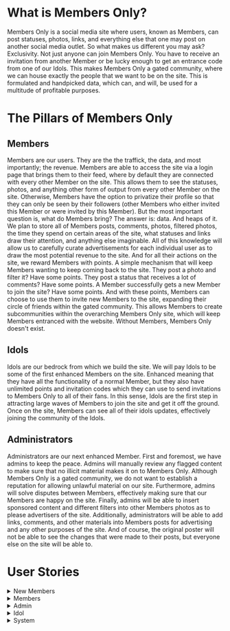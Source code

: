 # What is Members Only?

Members Only is a social media site where users, known as Members, can post statuses, photos, links, and everything else that one may post on another social media outlet. So what makes us different you may ask? Exclusivity. Not just anyone can join Members Only. You have to receive an invitation from another Member or be lucky enough to get an entrance code from one of our Idols. This makes Members Only a gated community, where we can house exactly the people that we want to be on the site. This is formulated and handpicked data, which can, and will, be used for a multitude of profitable purposes. 

# The Pillars of Members Only

## Members

Members are our users. They are the the traffick, the data, and most importantly; the revenue. Members are able to access the site via a login page that brings them to their feed, where by default they are connected with every other Member on the site. This allows them to see the statuses, photos, and anything other form of output from every other Member on the site. Otherwise, Members have the option to privatize their profile so that they can only be seen by their followers (other Members who either invited this Member or were invited by this Member). But the most important question is, what do Members bring? The answer is: data. And heaps of it. We plan to store all of Members posts, comments, photos, filtered photos, the time they spend on certain areas of the site, what statuses and links draw their attention, and anything else imaginable. All of this knowledge will allow us to carefully curate advertisements for each individual user as to draw the most potential revenue to the site. And for all their actions on the site, we reward Members with points. A simple mechanism that will keep Members wanting to keep coming back to the site. They post a photo and filter it? Have some points. They post a status that receives a lot of comments? Have some points. A Member successfully gets a new Member to join the site? Have some points. And with these points, Members can choose to use them to invite new Members to the site, expanding their circle of friends within the gated community. This allows Members to create subcommunities within the overarching Members Only site, which will keep Members entranced with the website. Without Members, Members Only doesn't exist. 

## Idols

Idols are our bedrock from which we build the site. We will pay Idols to be some of the first enhanced Members on the site. Enhanced meaning that they have all the functionality of a normal Member, but they also have unlimited points and invitation codes which they can use to send invitations to Members Only to all of their fans. In this sense, Idols are the first step in attracting large waves of Members to join the site and get it off the ground. Once on the site, Members can see all of their idols updates, effectively joining the community of the Idols. 

## Administrators

Administrators are our next enhanced Member. First and foremost, we have admins to keep the peace. Admins will manually review any flagged content to make sure that no illicit material makes it on to Members Only. Although Members Only is a gated community, we do not want to establish a reputation for allowing unlawful material on our site. Furthermore, admins will solve disputes between Members, effectively making sure that our Members are happy on the site. Finally, admins will be able to insert sponsored content and different filters into other Members photos as to please advertisers of the site. Additionally, administrators will be able to add links, comments, and other materials into Members posts for advertising and any other purposes of the site. And of course, the original poster will not be able to see the changes that were made to their posts, but everyone else on the site will be able to. 

# User Stories

<details>
<summary>New Members</summary>
 
### 1. New Member Creates Account

Josh gets sent a link from a friend to join Members Only. Naturally, Josh is very excited and is eager to join the site. Josh finds the link in an email from Members Only and selects it. He is now brought to a Members Only webpage that asks him to confirm if he wants to join Members Only. Josh will of course select yes on joining Members Only. After accepting, he will be brought to a Sign Up page on the website. Josh will have to fill out a form will personal information such as First Name, Last Name, Street Address, City/Town, Zip Code, Country (U.S. only to start), Email Address, and a Password. Josh will then select a box which says that he accepts the Terms and Conditions of Members Only. Finally, Josh will submit this form, and he will be sent a confirmation email about joining Members Only. Josh will go to this email, select the account confirmation link, effectively finalizing the creation of his account and bringing him to his own Members Only account. Afterwards, Josh will be sent a credit card charge that he will have to verify on the site to confirm that he says he is. 
 - Non-Functional Aspects:
   - Web Server receives form submission
   - Web Server sends to Node.js backend
   - Node.js backend sends automated email
   - Member's data get sends to database through interface calls

### 2. Signing Up With a Code

Brianna manages to get her hands on an invitation code to Members Only from one of her favorite idols. To use this, Brianna navigates to the Members Only site and is brought to the login page. Since Brianna doesn’t currently have an account, she will have to choose the option to sign up with a code. After clicking this, Brianna will be brought to a new web page where she will be asked to enter her code. Brianna will enter the code and then hit a submit button. Afterwards, she will be brought through the same account creation process as described previously. 
 - Non-Functional Aspects:
   - Web Server receives form submission
   - Web Server sends to Node.js backend
   - Node.js backend sends automated email
   - Member's data get sends to database through interface calls

### 3. New Member Invitation Link Expires

Liam receives an invitation link to Members Only. However, he is very busy and forgets to about it for more than 4 days. Because of this, the email link will expire, and he will lose this opportunity to join the site. To be able to join again he will have to be sent another invitation link. 
 - Non-Functional Aspects:
   - Node.js backend keeps track of how long unnaccepted invitation has been sent out
   - Node.js backend terminates validity of invitation instance

### 4. New Member Confirms Credit Card Charges
After successfully creating her account, Catherine will have to enter her credit card details so that we can confirm she is who she says she is. Catherine will receive an email to confirm her payment details. Catherine will select this link which will bring her to a form on the Members Only site where she will enter a valid 16-digit credit card number, the name the card is under, the expiration date of the card, and the 3 digit CVV associated with the credit. Catherine will then choose to SUBMIT this form. She will then be brought back to her Members Only page. 
 - Non-Functional Aspects:
   - Web Server receives form submission
   - Web Server sends to Node.js backend
   - Member's data get sends to database through interface calls

### 5. New Member Confirms Credit Card Charge

After Catherine successfully enters her credit card information, she will be charged a random amount between $0.20 and $0.45 that she will need to confirm on the Members Only site to verify she is who she says she is. Catherine will receive an email shortly after creating her account that notifies her that she has been charged for the first time. Catherine will then navigate to her online banking and check for a charge from Members Only. After finding the charge, Catherine will remember the amount and navigate back to notification email from Members Only. Catherine will select the hyperlink in the email that brings her to a form with an entry field for the value of the charge. Catherine will then enter the charge amount and select SUBMIT. If she submits the correct amount then she is brought back to her Members Only page as a verified Member. Else, she will be asked to resubmit the amount she was charged until she submits the right amount. 
 - Non-Functional Aspects:
   - Node.js backend sends automated credit card charge using Stripe.js
   - Web Server receives charge amount input
   - Node.js receives input and validates it is the same as amount charged



</details>


<details>
<summary>Members</summary>
  
### 6. Member updates credit card information

Alex will login to their profile. Alex will navigate to their settings page on their personal profile. Member will choose change credit card button. System will prompt user with text boxes to enter new credit card information. User will enter name of card. User will enter card number. User will enter expiration date. User will enter CVV. Alex will hit the submit form button. Credit card will then be verified to make sure it is valid. System will send this to the database to update the current credit card information with this information. Credit card information updates.
 - Non-Functional Aspects:
   - Web Server receives form submission
   - Web Server sends to Node.js backend
   - Node.js backend accesses database through interface calls to update information associated with particular Member

### 7. Member Confirms Tri-Monthly Credit Card Charge

System will tell the credit card software it is time to charge Alex. Credit card system will charge member a random amount between $0.20 and $0.40. System will send automated email at specified time period telling member to validate the charge made to their account. Email will include a link that will direct the user to the page to enter the amount charged. System will start a timer for 3 days. Alex will login to their personal bank account and check for the charge from Members Only. Alex will click link provided in email. Alex will be redirected to the webpage with a form where they can enter the amount they were charged by the system. Alex will fill in the text box with that amount. Alex will hit the “Submit form” button. Webserver will receive this information and back end services will process it. System will compare this amount to the amount that was charged. If right, member will be directed back to the Members Only home page. If wrong, member will be blocked out of Members Only until they enter the right amount.
- Non-Functional Aspects:
   - Node.js backend sends automated credit card charge using Stripe.js
   - Web Server receives charge amount input
   - Node.js receives input and validates it is the same as amount charged

### 8. Member does not enter the amount in time

Alex doesn’t enter amount in time and is blocked from account. When Alex tries to access Members Only, they will be directed to a page telling them to send another charge. System tells credit card system to send another charge between $0.20 and $0.45. Credits card system sends another random charge. System sends Alex another email. System starts a timer for 3 days. Alex logs into their bank account and sees the charge from Members Only. Alex clicks button on email and is redirected to Members Only. Alex enters amount in and is either allowed back to website or entered the wrong amount.
- Non-Functional Aspects:
   - Node.js backend sends automated credit card charge using Stripe.js
   - Web Server receives charge amount input
   - Node.js receives input and validates it is the same as amount charged

### 9. Member posts a status update on personal profile.

Alex will click an option on their profile page that reads “create new post”. Alex will type URL, and can add any additional text to the post. tinyURL generator will shorten the URL given. Alex will hit “post”. The webserver will receive the request send it to the backend. Backend will process the request and post Alex link to their profile feed. Backend services will send the link to the database to store it as something Alex is interested in for potential future advertisement reasons.
- Non-Functional Aspects:
   - Web Server receives new post
   - Node.js backend receives post information and posts it
   - Node.js backend uses database interface to update post table with new post 

### 10. Member leaves comment on friend’s status.

Alex will see their friend’s status on their profile feed. Alex will click the comment button that appears on the bottom of their friend’s post. The Webserver will get the request and pop up a text box overlay on the website. Alex will leave a comment, then hit “Post”. The Webserver will receive the request and send it to the backend services. Backend services will add it to the friend’s comment section on their post.
- Non-functional Aspects:
   - Web Server receives new post
   - Node.js backend receives comment information and posts it
   - Node.js backend uses database interface to update comment table with new post 

### 11. Member invites a non-member to Members Only so that they can enjoy Members Only with them

Alex navigates to the “Invite New Member” button on their profile page. On this page, Alex will fill in new members email address. Webserver will receive this information and pass it to the backend. Backend will save new members email to database. Backend will tell email system to send a new invitation email. New invitation email will be sent to new member. System will start a timer for 4 days.
- Non-functional Aspects
   - Web Server receives request to send a new invitation link
   - Node.js backend processes request and sends an automated email with link
   - Node.js backend keeps track of how long invitation has been out for

### 12. New Member Accepts Offer

Alex will gain points. Webserver will receive this information and send it to the backend. Backend will add that many points to Alex’s point system.
- Non-functional Aspects:
   - Web Server receives new post
   - Node.js backend receives post information and posts it
   - Node.js backend uses database interface to update post table with new post 

### 13. Member posts photo to profile.

Alex will choose “Post Photo” on their profile feed. Alex can navigate their device for the photo they wish to submit. Alex can then add any additional text to the post that they wish. Alex will then hit submit. The Web Server will receive the request and send it to backend services. Backend services will process and post the request. Backend will save image to database. Admins can use saved image for their own purposes.
- Non-functional Aspects:
   - Web Server receives new post and photo
   - Node.js backend receives post information and posts it
   - Node.js backend uses database interface to update post table with new post
   - Node.js backend uses database interface to update photo table with new photo

### 14. Member removes/applies filter to photo.  

Alex will go through the post a photo process, except immediately after he chooses his photo he will be given the option to apply a filter. Alex will scroll through various premade filters available on Members Only. Alex will choose a filter that will be applied to their photo. The post photo process then continues from here.
- Non-functional Aspects:
   - Web Server receives new post and photo
   - Node.js backend receives post information and posts it
   - Node.js backend uses database interface to update post table with new post 
   - Node.js backend uses database interface to update photo table with new photo
   - Node.js backend uses database interface to update filtered photo table with new photo

### 15. Member removes filter

Alex navigates to his profile page and clicks on the photo he wishes to remove the filter on. Alex chooses “options”. Alex then chooses to remove filters. The filters will then be removed from the photo. Alex will then be prompted to confirm their changes. Alex will click “Confirm”. Request will be sent to the web server. Web server will send it to backend. Backend services will replace that photo with the originally posted photo.
- Non-functional Aspects:
   - Web Server receives new post and photo
   - Node.js backend receives post information and posts it
   - Node.js backend uses database interface to update post table with new post 
   - Node.js backend uses database interface to update photo table with new photo
   - Node.js backend uses database interface to update filtered photo table with new photo


### 16. Member Adds Sponsored Content

Alex will follow the posting photos process. Alex will then click add content. Alex can choose any of the items and place them anywhere in their photo using a drag and drop method. Alex will choose to submit their altered photo. The Web Server will receive the request and send it to backend services. Backend services will process and post the request. Backend will save image to database. Admins can access image and add/delete content as they please.
- Non-functional Aspects:
   - Web Server receives new post and photo
   - Node.js backend receives post information and posts it
   - Node.js backend uses database interface to update post table with new post 
   - Node.js backend uses database interface to update photo table with new photo
   - Node.js backend uses database interface to update filtered photo table with new photo

### 17. Member Removes Sponsored Content

Alex will go to their photo with added content. Alex will select options and be given an option to remove content from the photo. Alex will be shown what is added content in their photo such that they can navigate to it and choose to remove it. Alex will submit their changes. The Web Server will receive the request and send it to backend services. Backend services will process and post the request. Backend services will save image to the database. Admins can use image to add/remove/etc. Original poster will not be able to see these changes. 
- Non-functional Aspects:
   - Web Server receives new post and photo
   - Node.js backend receives post information and posts it
   - Node.js backend uses database interface to update post table with new post 
   - Node.js backend uses database interface to update photo table with new photo
   - Node.js backend uses database interface to update filtered photo table with new photo

### 18. Member Logs in to Members Only

Johnson wants to login in to Members Only and check his feed. To do this, Johnson will navigate to the Members Only homepage, which includes a login for existing users form. Johnson will enter his email address and password associated with his Members Only account. Johnson will then select LOGIN at the bottom of the form. If his email and password are correct, he will then be redirected to his Members Only feed. 
- Non-functional Aspects:
   - Web Server receives form submission
   - Node.js backend receives login request and validates credentials

### 19. Member Forgets Password or Inputs Invalid Password

Johnson wants to login to Members Only, but he is stuck at the login form on the homepage of the site because he has forgotten the correct password associated with his account. Johnson will then select a link that says, “Forgot Password”. This will redirect him to a different form on the Members Only site where he will fill out his email and several other details associated with his account such as his name. Johnson will then be sent an email that sends him a new temporary password to login to his account. Johnson can then reset his password once he logs back into his account and accesses his settings. 
- Non-functional Aspects:
   - Web Server receives form submission
   - Node.js backend receives login request and rejects credentials

### 20. Member Forgets Email or Inputs Invalid Email

Johnson directs himself to the Members Only homepage and tries to login to his account. However, Johnson has somehow forgotten the email associated with his Members Only account. After entering his information, Johnson will click submit. The system will receive the email and attempt to verify who Johnson is, however because it is the incorrect email Johnson will be denied access to Members Only until he can recall the correct email address associated with his account. 
- Non-functional Aspects:
   - Web Server receives form submission
   - Node.js backend receives login request and rejects credentials

### 21. Member Changes Password

Larry wants to change his password, either for security reasons or because he just logged in with a temporary password because he forgot his previous one. Larry will navigate to the SETTINGS portion of his account after immediately logging in. Larry will then navigate and choose the CHANGE PASSWORD option. Larry will be brought to a separate, private form where he will be prompted to enter a new password. After entering the new password, Larry will be prompted to enter it a second time as to confirm the password and eliminate the possibility of any typos. Larry will then click CONFIRM and the system will verify that the passwords are identical. If they are, then Larry will be redirected back to his Members Only feed. Otherwise, Larry will be prompted to enter and reenter the new password again until he successfully enters the same password twice. 
- Non-functional Aspects:
   - Web Server receives form submission
   - Node.js backend receives new password
   - Node.js uses database interface to update values associated with Member

### 22. Member Changes Visibility Settings 

Danny wants to hide his activity from non-followers on Members Only. To do this, Danny will go to his personal page and access the SETTINGS portion of the page. Danny will then navigate to the toggle button which allows them to switch between a privatized and un-privatized profile. Since Danny wants to privatize his page, he will select this toggle button to the on setting, effectively hiding his activity from non-followers. 
- Non-functional Aspects:
   - Web Server receives change of privacy request
   - Node.js backend receives request
   - Node.js uses database interface to update values associated with Member

### 23. Member Blocks a Follower

Syed wants to block one of his followers that ruining his experience on Members Only. Syed will go to their Members Only personal page. Syed will then go to their followers list and navigate to the person they are concerned about. Syed will then choose to block this follower, which will disallow them from seeing any of Syed’s information, status updates, posted pictures, or any of Syed’s activities on the site. 
- Non-functional Aspects:
   - Web Server receives block request
   - Node.js backend receives block request
   - Node.js uses blocks data communication between these two Members

### 24. Member Reports Another Member

Phil wants to report another member on Members Only for an offensive action. Phil will go to his personal page and access his followers list, navigating to the person he is concerned with. Phil will then choose the option to report this follower. Phil will then be redirected to a report issue page that contains a form where he will enter the member’s name he is concerned with and other details about why they are being reported. After filling out the form, Phil will click SUBMIT, sending the form to the Web Server. This information will then be redirected to Admins so that they can review the report and decide any further action. 
- Non-functional Aspects:
   - Web Server receives block request
   - Node.js backend receives block request
   - Node.js uses blocks data communication between these two Members
   - Node.js sends report to Admins

</details>


<details>
<summary>Admin</summary>

### 25. Administrator Removes Member's Access to Member's Only
Administrator Ava is working through checking the flagged content on the Member’s Only site, and she encounters the profile of Jonas (a member) who was flagged for posting inappropriate content.  Ava directs herself to view Jonas’s profile via frontend interactions.  From there, she must review all the flagged content on his profile and come to a decision on whether Jonas should be removed or not from Member’s Only.  Ava concludes that Jonas must be removed for violating the site’s posting policy.  She selects the “Remove Member” button via the webpage which should then cause a confirmation pop-up to occur.  Ava selects the “Yes” option which causes the web server to receive that request and send the needed backend services to comply with that order.  The backend removes Jonas as a member by effectively deleting the profile page and all associated comments with the profile, but the personal data is retained.  
- Non-functional Aspects:
   - Web Server receives removal request
   - Node.js backend receives removal request
   - Node.js disallows Member's credentials to be used to login

### 26. Administrator Removes Content Flagged as Inappropriate/Illegal
Administrator Ava is working through checking the flagged content on the Member’s Only site when she receives a report of inappropriate content in the form of a flagged photo.  Ava directs herself to review the flagged photo via frontend interactions, and she must come to a decision on whether the photo should be removed or not.  After noticing that the photo does indeed contain child pornography images on it, Ava proceeds with removing the photo.  She selects the “Remove Post/Photo” button on the web page which would cause a confirmation pop-up to occur.  After selecting the “Yes” button, the web server receives that request to remove post and directs it to the backend.  The backend then removes the flagged photo from the page AND the database (no need to keep flagged data).  
- Non-functional Aspects:
   - Web Server receives removal request
   - Node.js backend receives removal request
   - Node.js uses database interface to remove data from the site

### 27. Administrator Edits Member's Photo
Administrator Andrew wants to make Member’s Only the best visually pleasing web-page out there.  Thus, he decides he wants to edit a member’s photo to add a filter in the hopes that it would increase web traffic to the site.  First, Andrew directs the web page via frontend interactions to the photo on Curtis’s (a member) profile that he would like to edit. Andrew selects the “Edit” button next to the photo, and he uses the photo editing software to apply a color filter.  After making the necessary revisions, he selects the “Save” button which would cause a confirmation pop-up to occur.  Andrew confirms he’s satisfied with the changes by selecting the “Yes” button.  The web server gets this request to save and sends it to the backend.  The backend then saves this new photo to the database as well without removing the original photo.  However, the filter has been added and the photo is updated correctly.  Adding filters is not the only thing that Andrew can do to Curtis’s photo. He could also choose to add sponsored content which he would do to also increase web traffic and revenue in terms of partnerships.  The process Andrew take to do that is nearly identical to the filtering case except Andrew uses the photo editing software to input another image (the sponsored content) onto the photo rather than apply a filter.  It’s also important to note that these two interactions described above could very well occur as or in a comment instead of a post.  This is as simple as just a different location where Andrew is working to change content from.  A final comment is that visibility does have an effect here, as Curtis would not see the changed content on his own profile but rather what he originally posted.
- Non-functional Aspects:
   - Web Server receives new post and photo
   - Node.js backend receives post information and posts it
   - Node.js backend uses database interface to update post table with new post 
   - Node.js backend uses database interface to update photo table with new photo
   - Node.js backend uses database interface to update filtered photo table with new photo

</details>



<details>
<summary>Idol</summary>

### 28. Idol Has All Privileges of a Member
Tony loves using Member’s Only, and as a popular social figure he has the designation from the Member’s Only site as an idol.  That basically grants him additional capabilities on the site outside of what a normal member can do such as unlimited invitations and ability to post sponsored content.  However, it is important to remember the fact that Tony still is essentially a member.  Thus, as such, he can do all the basic functionally that a member does such as posting a status update, commenting, posting a photo, and applying filters to photos.

### 29. Idol Invites a New Member
Tony, an idol, wants to contribute to the web site’s overall member base count by inviting new members to the site.  He does this to increase the web traffic to Member’s Only and increase his own revenue.  There are two ways an idol can send invitations; the normal way for most members which is through an email invitation or via code referral.  To send via email invitation link, Tony selects the “Send Invitation Link” button on the web page.  He enters the email address of his friend Bruce which is bruce4321@gmail.com, and the system confirms that it is a valid email address. It is in fact a valid email address, so Tony selects the “Confirm” button to send the invitation link.  It’s important to note here that as an idol, Tony has unlimited number of invitations, so he doesn’t get docked any points upon inviting his friend.  The next way of inviting is through the code system.  Tony will generate a random, new invitation code which will be suitable for one invitation only.  Tony can then give this code out through a variety of means either through person, message, Facebook, or any other communication means.  Whoever receives this code from Tony, then must use it when signing up for Member’s Only.
- Non-functional Aspects
   - Web Server receives request to send a new invitation link
   - Node.js backend processes request and sends an automated email with link
   - Node.js backend keeps track of how long invitation has been out for

### 30. Idol's Visibility
Since idols are the “Popular” faces of Member’ Only, we want it to be the case that all members should be allowed to see their profiles. Thus, idols don’t have the visibility toggle option as a part of their profile allowing all members to be able to follow their profile.  This differs from regular members in which they can toggle their visibility of their profile from specific members.  
</details>


<details>
<summary>System</summary>
 
### 31. System Deducts Points From Member  
The backend receives a request from the frontend. The backend sent a request to the credit card company using a credit card software.
If the credit card is denied, the system freezes the member’s account and changes the permission of the member in a database. 
If the request is successful, the database finds the matched member and takes a point off. Then the system sends updated point information to the frontend. The frontend updates the point information in a local storage and Alex will recoginize the changes.

### 32. System Awards Points To Member  
Alex’s invitation gets accepted or he makes positive actions. The backend receives a request. The database finds the matched member information in a database and updates the matched member's information. The system sends updated point information to the frontend. The system updates the point information in a local storage and Alex will recognize the changes. 

### 33. System Receives Login Request From Frontend 
A frontend sends a login request to a backend. The backend gets a request that contains user information. The backend stores a member's current IP address into the database. The backend confirms whether the information given is matched with one of the user data in the database. The backend sends tokens and matched user information to the frontend. 

### 34. System receives Logout Request From Frontend   
 Alex clicks a logout button in a frontend. The frontend detects when the logout button is clicked. The frontend sends a Alex’s singed out time to a backend. The backend stores Alex's logout time. The frontend destroys the session data in a local storage. The frontend redirects Alex to a landing page. 

### 35. System Receives Registration Request From Frontend 
A potential member(Bob) fills out a registration form and clicks the register button. The backend gets a request that contains a potential user’s information 
If the credit card information already exists, the backend sends an error to the frontend  and bob checks the error . If the credit card information does not exist in the database, The system checks the given credit card information is valid using credit card software. If the data is valid, the system stores new user information into the database. The frontend redirects Bob to a login page. 
If the data is NOT valid, the backend sends an error to the frontend and Bob checks the error. 

### 36. System Retains Member's Actions (Interests)
Alex performs specific expected actions. The frontend detects an item being clicked when a member clicks a specific post or recognizes an item(content) on the current screen (if a member stays longer than a particular second at the same page without scrolling down or going out to other pages). The frontend sends the item(content) information to the backend. The backend receives the data and stores them in the database.

### 37. System converts URL to the shortened URL 
The frontend sends the request to a backend. Then the frontend sends a request to the backend with original URL information. The backend gets the request and uses a hash function to generate a shortened URL. The system saves the shortened URL into the database. The system sends the shortened URL to the frontend. In the case of the system can't perform shortening, it will use the original URL. 
</details>
